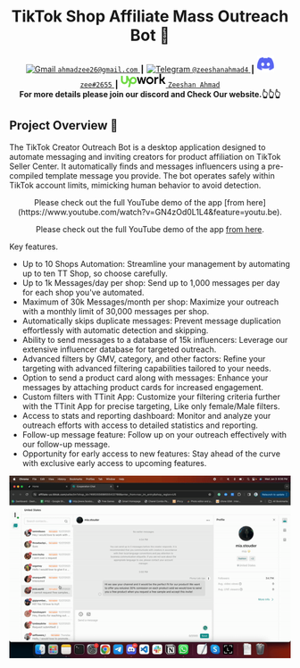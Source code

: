 <h1 align="center">TikTok Shop Affiliate Mass Outreach Bot 🤖</h1>

<div align="center">
  <a href="https://mail.google.com/mail/u/?authuser=ahmadzee26@gmail.com">
    <img alt="Gmail" width="30px" src="[[https://edent.github.io/SuperTinyIcons/images/svg/gmail.svg](https://github.com/Zeeshanahmad4/TikTok-Shop-Affiliate-Mass-Outreach-Bot/blob/main/New%20init.jpg)](https://github.com/Zeeshanahmad4/TikTok-Shop-Affiliate-Mass-Outreach-Bot/blob/main/New%20init.jpg)" />
    <code>ahmadzee26@gmail.com</code>
  </a>
  <span> ┃ </span>
  
  <a href="https://t.me/zeeshanahmad4">
    <img alt="Telegram" width="30px" src="https://edent.github.io/SuperTinyIcons/images/svg/telegram.svg" />
    <code>@zeeshanahmad4</code>
  </a>
  <span> ┃ </span>
  
  <a href="https://discord.com">
    <img alt="Discord" width="30px" src="https://github.com/Zeeshanahmad4/RealEstateMate-WhatsApp-Group-Management-Bot/blob/main/discord-icon-svgrepo-com.svg" />
    <code>zee#2655</code>
  </a>
  <span> ┃ </span>
  
  <a href="https://www.upwork.com/freelancers/zeeshanahmad291">
    <img alt="Upwork" width="80px" src="https://github.com/Zeeshanahmad4/Zeeshanahmad4/blob/main/upwork.svg" />
    <code>Zeeshan Ahmad</code>
  </a>
  
  <br />
  <strong>For more details please join our discord and Check Our website.👆👆👆</strong>
</div>

## Project Overview 📖

The TikTok Creator Outreach Bot is a desktop application designed to automate messaging and inviting creators for product affiliation on TikTok Seller Center. It automatically finds and messages influencers using a pre-compiled template message you provide. The bot operates safely within TikTok account limits, mimicking human behavior to avoid detection.

<center>Please check out the full YouTube demo of the app [from here](https://www.youtube.com/watch?v=GN4zOd0L1L4&feature=youtu.be).</center>


<p align="center">Please check out the full YouTube demo of the app <a href="https://www.youtube.com/watch?v=GN4zOd0L1L4&feature=youtu.be" target="_blank">from here</a>.</p>

Key features.

* Up to 10 Shops Automation: Streamline your management by automating up to ten TT Shop, so choose carefully.
* Up to 1k Messages/day per shop: Send up to 1,000 messages per day for each shop you've automated.
* Maximum of 30k Messages/month per shop: Maximize your outreach with a monthly limit of 30,000 messages per shop.
* Automatically skips duplicate messages: Prevent message duplication effortlessly with automatic detection and skipping.
* Ability to send messages to a database of 15k influencers: Leverage our extensive influencer database for targeted outreach.
* Advanced filters by GMV, category, and other factors: Refine your targeting with advanced filtering capabilities tailored to your needs.
* Option to send a product card along with messages: Enhance your messages by attaching product cards for increased engagement.
* Custom filters with TTinit App: Customize your filtering criteria further with the TTinit App for precise targeting, Like only female/Male filters.
* Access to stats and reporting dashboard: Monitor and analyze your outreach efforts with access to detailed statistics and reporting.
* Follow-up message feature: Follow up on your outreach effectively with our follow-up message.
* Opportunity for early access to new features: Stay ahead of the curve with exclusive early access to upcoming features.

![Alt text](https://github.com/Zeeshanahmad4/TikTok-Shop-Affiliate-Mass-Outreach-Bot/blob/main/video.gif)



